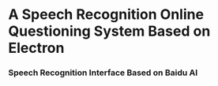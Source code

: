 # A Speech Recognition Online Questioning System Based on Electron
### Speech Recognition Interface Based on Baidu AI